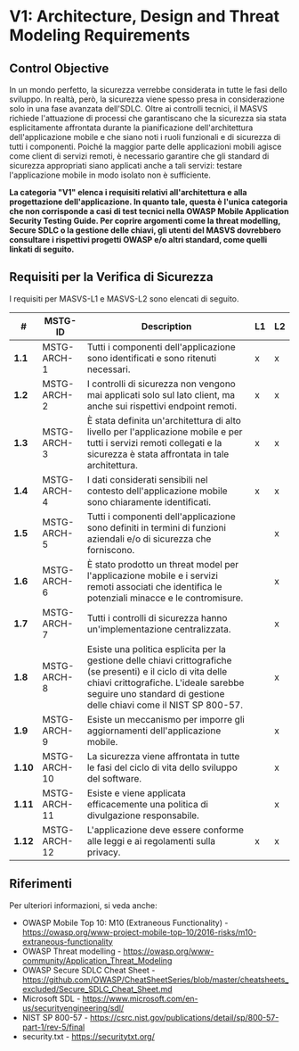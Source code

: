 # V1: Architecture, Design and Threat Modeling Requirements

## Control Objective

In un mondo perfetto, la sicurezza verrebbe considerata in tutte le fasi dello sviluppo. In realtà, però, la sicurezza viene spesso presa in considerazione solo in una fase avanzata dell'SDLC. Oltre ai controlli tecnici, il MASVS richiede l'attuazione di processi che garantiscano che la sicurezza sia stata esplicitamente affrontata durante la pianificazione dell'architettura dell'applicazione mobile e che siano noti i ruoli funzionali e di sicurezza di tutti i componenti. Poiché la maggior parte delle applicazioni mobili agisce come client di servizi remoti, è necessario garantire che gli standard di sicurezza appropriati siano applicati anche a tali servizi: testare l'applicazione mobile in modo isolato non è sufficiente.

**La categoria "V1" elenca i requisiti relativi all'architettura e alla progettazione dell'applicazione. In quanto tale, questa è l'unica categoria che non corrisponde a casi di test tecnici nella OWASP Mobile Application Security Testing Guide. Per coprire argomenti come la threat modelling, Secure SDLC o la gestione delle chiavi, gli utenti del MASVS dovrebbero consultare i rispettivi progetti OWASP e/o altri standard, come quelli linkati di seguito.**

## Requisiti per la Verifica di Sicurezza

I requisiti per MASVS-L1 e MASVS-L2 sono elencati di seguito.

| # | MSTG-ID | Description | L1 | L2 |
| -- | ---------- | ---------------------- | - | - |
| **1.1** | MSTG-ARCH-1 | Tutti i componenti dell'applicazione sono identificati e sono ritenuti necessari. | x | x |
| **1.2** | MSTG-ARCH-2 | I controlli di sicurezza non vengono mai applicati solo sul lato client, ma anche sui rispettivi endpoint remoti. | x | x |
| **1.3** | MSTG-ARCH-3 | È stata definita un'architettura di alto livello per l'applicazione mobile e per tutti i servizi remoti collegati e la sicurezza è stata affrontata in tale architettura. | x | x |
| **1.4** | MSTG-ARCH-4 | I dati considerati sensibili nel contesto dell'applicazione mobile sono chiaramente identificati. | x | x |
| **1.5** | MSTG-ARCH-5 | Tutti i componenti dell'applicazione sono definiti in termini di funzioni aziendali e/o di sicurezza che forniscono. |  | x |
| **1.6** | MSTG-ARCH-6 | È stato prodotto un threat model per l'applicazione mobile e i servizi remoti associati che identifica le potenziali minacce e le contromisure. |  | x |
| **1.7** | MSTG-ARCH-7 | Tutti i controlli di sicurezza hanno un'implementazione centralizzata. |  | x |
| **1.8** | MSTG-ARCH-8 | Esiste una politica esplicita per la gestione delle chiavi crittografiche (se presenti) e il ciclo di vita delle chiavi crittografiche. L'ideale sarebbe seguire uno standard di gestione delle chiavi come il NIST SP 800-57. |  | x |
| **1.9** | MSTG-ARCH-9 | Esiste un meccanismo per imporre gli aggiornamenti dell'applicazione mobile. |  | x |
| **1.10** | MSTG-ARCH-10 | La sicurezza viene affrontata in tutte le fasi del ciclo di vita dello sviluppo del software.|  | x |
| **1.11** | MSTG-ARCH-11 | Esiste e viene applicata efficacemente una politica di divulgazione responsabile. |  | x |
| **1.12** | MSTG-ARCH-12 | L'applicazione deve essere conforme alle leggi e ai regolamenti sulla privacy. | x | x |

<!-- \pagebreak -->
## Riferimenti

Per ulteriori informazioni, si veda anche:

- OWASP Mobile Top 10: M10 (Extraneous Functionality) - <https://owasp.org/www-project-mobile-top-10/2016-risks/m10-extraneous-functionality>
- OWASP Threat modelling - <https://owasp.org/www-community/Application_Threat_Modeling>
- OWASP Secure SDLC Cheat Sheet - <https://github.com/OWASP/CheatSheetSeries/blob/master/cheatsheets_excluded/Secure_SDLC_Cheat_Sheet.md>
- Microsoft SDL - <https://www.microsoft.com/en-us/securityengineering/sdl/>
- NIST SP 800-57 - <https://csrc.nist.gov/publications/detail/sp/800-57-part-1/rev-5/final>
- security.txt - <https://securitytxt.org/>
